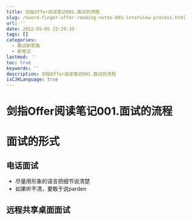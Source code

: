 ```yaml
---
title: 剑指Offer阅读笔记001.面试的流程
slug: /sword-finger-offer-reading-notes-001-interview-process.html
url: ''
date: 2022-05-05 22:29:39
tags: []
categories:
  - 面试新思路
  - 新笔记
lastmod: ''
toc: true
keywords: ''
description: 剑指Offer阅读笔记001.面试的流程
isCJKLanguage: true
---
```

# 剑指Offer阅读笔记001.面试的流程

# 面试的形式

## 电话面试

* 尽量用形象的语言把细节说清楚
* 如果听不清，要敢于说parden

## 远程共享桌面面试